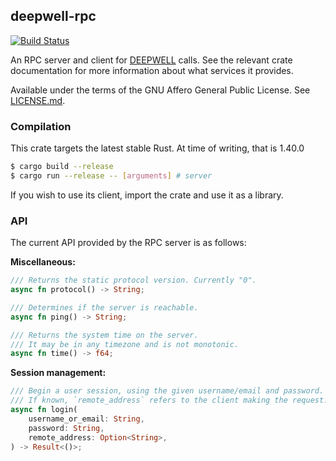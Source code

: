 ## deepwell-rpc

[![Build Status](https://travis-ci.org/Nu-SCPTheme/deepwell-rpc.svg?branch=master)](https://travis-ci.org/Nu-SCPTheme/deepwell-rpc)

An RPC server and client for [DEEPWELL](https://github.com/Nu-SCPTheme/deepwell) calls.
See the relevant crate documentation for more information about what services it provides.

Available under the terms of the GNU Affero General Public License. See [LICENSE.md](LICENSE).

### Compilation
This crate targets the latest stable Rust. At time of writing, that is 1.40.0

```sh
$ cargo build --release
$ cargo run --release -- [arguments] # server
```

If you wish to use its client, import the crate and use it as a library.

### API

The current API provided by the RPC server is as follows:

__Miscellaneous:__

```rust
/// Returns the static protocol version. Currently "0".
async fn protocol() -> String;

/// Determines if the server is reachable.
async fn ping() -> String;

/// Returns the system time on the server.
/// It may be in any timezone and is not monotonic.
async fn time() -> f64;
```

__Session management:__

```rust
/// Begin a user session, using the given username/email and password.
/// If known, `remote_address` refers to the client making the request.
async fn login(
    username_or_email: String,
    password: String,
    remote_address: Option<String>,
) -> Result<()>;
```
